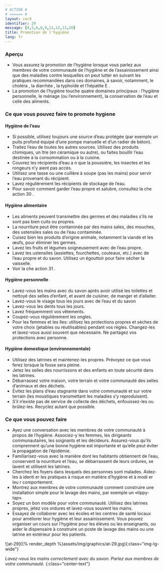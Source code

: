 ```yaml
---
# ACTION #
# ====== #
layout: card
identifier: 29
message: [4,5,6,8,9,11,12,13,20]
title: Promotion de l'hygiène
lang: fr
---
```


### Aperçu
- Vous assurez la promotion de l’hygiène lorsque vous parlez aux membres de votre communauté de l’hygiène et de l’assainissement ainsi que des maladies contre lesquelles on peut lutter en suivant les pratiques recommandées dans ces domaines, à savoir, notamment, le choléra <a class="crosslink" href="{% render_depth %}{% render_link disease|2 %}"><i class="fas fa-external-link-alt" aria-hidden="true"></i></a>, la diarrhée <a class="crosslink" href="{% render_depth %}{% render_link disease|2 %}"><i class="fas fa-external-link-alt" aria-hidden="true"></i></a>, la typhoïde <a class="crosslink" href="{% render_depth %}{% render_link disease|5 %}"><i class="fas fa-external-link-alt" aria-hidden="true"></i></a> et l’hépatite E <a class="crosslink" href="{% render_depth %}{% render_link disease|4 %}"><i class="fas fa-external-link-alt" aria-hidden="true"></i></a>.
- La promotion de l’hygiène touche quatre domaines principaux : l’hygiène personnelle, le ménage (ou l’environnement), la conservation de l’eau et celle des aliments.

### Ce que vous pouvez faire to promote hygiene

#### Hygiène de l’eau

- Si possible, utilisez toujours une source d’eau protégée (par exemple un puits profond équipé d’une pompe manuelle et d’un radier de béton).
- Traitez l’eau de toutes les autres sources. Utilisez des produits chimiques, un  ltre (en céramique ou autre), ou faites bouillir l’eau destinée à la consommation ou à la cuisine.
- Couvrez les récipients d’eau a n que la poussière, les insectes et les rongeurs n’y aient pas accès.
- Utilisez une tasse ou une cuillère à soupe (pas les mains) pour servir l’eau provenant du récipient.
- Lavez régulièrement les récipients de stockage de l’eau.
- Pour savoir comment garder l’eau propre et salubre, consultez la  che action 30 <a class="crosslink" href="{% render_depth %}{% render_link action|30 %}"><i class="fas fa-external-link-alt" aria-hidden="true"></i></a>.

#### Hygiène alimentaire

- Les aliments peuvent transmettre des germes et des maladies s’ils ne sont pas bien cuits ou propres.
- La nourriture peut être contaminée par des mains sales, des mouches, des ustensiles sales ou de l’eau contaminée.
- Cuisez bien les produits d’origine animale, notamment la viande et les œufs, pour éliminer les germes.
- Lavez les fruits et légumes soigneusement avec de l’eau propre.
- Lavez les ustensiles (assiettes, fourchettes, couteaux, etc.) avec de l’eau propre et du savon. Utilisez un égouttoir pour faire sécher la vaisselle.
- Voir la  che action 31 <a class="crosslink" href="{% render_depth %}{% render_link action|30 %}"><i class="fas fa-external-link-alt" aria-hidden="true"></i></a>.

#### Hygiène personnelle

- Lavez-vous les mains avec du savon après avoir utilisé les toilettes et nettoyé des selles d’enfant, et avant de cuisiner, de manger et d’allaiter.
- Lavez-vous le visage tous les jours avec de l’eau et du savon
- Lavez-vous les dents tous les jours.
- Lavez fréquemment vos vêtements.
- Coupez-vous régulièrement les ongles.
- Pour les femmes et les  lles: utilisez les protections propres et sèches de votre choix (jetables ou réutilisables) pendant vos règles. Changez-les et lavez-vous aussi souvent que nécessaire. Ne partagez vos protections avec personne.

#### Hygiène domestique (environnementale)

- Utilisez des latrines et maintenez-les propres. Prévoyez ce que vous ferez lorsque la fosse sera pleine.
- Jetez les selles des nourrissons et des enfants en toute sécurité dans les latrines.
- Débarrassez votre maison, votre terrain et votre communauté des selles d’animaux et des déchets.
- Évitez les plans d’eau stagnante dans votre communauté et sur votre terrain (les moustiques transmettant les maladies s’y reproduisent).
- S’il n’existe pas de service de collecte des déchets, enfouissez-les ou brûlez-les. Recyclez autant que possible.

### Ce que vous pouvez faire
- Ayez une conversation avec les membres de votre communauté à propos de l’hygiène. Associez-y les femmes, les dirigeants communautaires, les soignants et les décideurs. Assurez-vous qu’ils comprennent qu’une bonne hygiène est importante et qu’elle peut éviter la propagation de l’épidémie.
- Familiarisez-vous avec la manière dont les habitants obtiennent de l’eau, conservent la nourriture et l’eau, se débarrassent de leurs ordures, se lavent et utilisent les latrines.
- Cherchez les foyers dans lesquels des personnes sont malades. Aidez-les à identi er les pratiques à risque en matière d’hygiène et à modi er leu r comportement.
- Montrez aux membres de votre communauté comment construire une installation simple pour le lavage des mains, par exemple un «tippy-tap».
- Soyez un bon modèle pour votre communauté. Utilisez des latrines propres, jetez vos ordures et lavez-vous souvent les mains.
- Essayez de collaborer avec les écoles et les centres de santé locaux pour améliorer leur hygiène et leur assainissement. Vous pouvez organiser un cours sur l’hygiène pour les élèves ou les enseignants, ou aider le dispensaire à construire un poste de lavage des mains ou une latrine en extérieur pour les patients.

![at-29]({% render_depth %}assets/img/graphics/at-29.jpg){:class="img-lg-wide"}

*Lavez-vous les mains correctement avec du savon. Parlez aux membres de votre communauté.*
{:class="center-text"}
